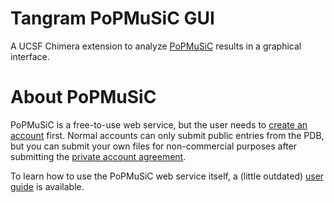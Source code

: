 # Tangram PoPMuSiC GUI

A UCSF Chimera extension to analyze [PoPMuSiC](http://soft.dezyme.com/) results in a graphical interface.

# About PoPMuSiC
PoPMuSiC is a free-to-use web service, but the user needs to [create an account](https://soft.dezyme.com/register/) first. Normal accounts can only submit public entries from the PDB, but you can submit your own files for non-commercial purposes after submitting the [private account agreement](https://soft.dezyme.com/bundles/myappmusic/file/Private_account.pdf).

To learn how to use the PoPMuSiC web service itself, a (little outdated) [user guide](https://soft.dezyme.com/bundles/myappmusic/file/Dezyme_User_Guide.pdf) is available.